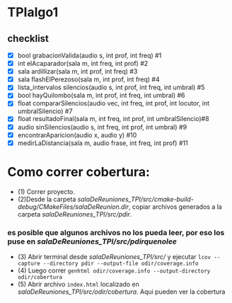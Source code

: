 # TPIalgo1


## checklist

- [X] bool grabacionValida(audio s, int prof, int freq) #1
- [X] int elAcaparador(sala m, int freq, int prof) #2
- [X] sala ardillizar(sala m, int prof, int freq) #3
- [x] sala flashElPerezoso(sala m, int prof, int freq) #4
- [x] lista_intervalos silencios(audio s, int prof, int freq, int umbral) #5
- [x] bool hayQuilombo(sala m, int prof, int freq, int umbral)  #6
- [x] float compararSilencios(audio vec, int freq, int prof, int locutor, int umbralSilencio) #7
- [x] float resultadoFinal(sala m, int freq, int prof, int umbralSilencio)#8
- [X] audio sinSilencios(audio s, int freq, int prof, int umbral) #9
- [x] encontrarAparicion(audio x, audio y) #10
- [x] medirLaDistancia(sala m, audio frase, int freq, int prof) #11

# Como correr cobertura:
- (1) Correr proyecto.
- (2)Desde la carpeta *salaDeReuniones_TPI/src/cmake-build-debug/CMakeFiles/salaDeReunion.dir*, copiar archivos generados a la carpeta *salaDeReuniones_TPI/src/pdir*.
### es posible que algunos archivos no los pueda leer, por eso los puse en *salaDeReuniones_TPI/src/pdirquenolee*
- (3) Abrir terminal desde *salaDeReuniones_TPI/src/* y ejecutar `lcov --capture --directory pdir --output-file odir/coverage.info`
- (4) Luego correr `genhtml odir/coverage.info --output-directory odir/cobertura`
- (5) Abrir archivo `index.html` localizado en *salaDeReuniones_TPI/src/odir/cobertura*. Aqui pueden ver la cobertura